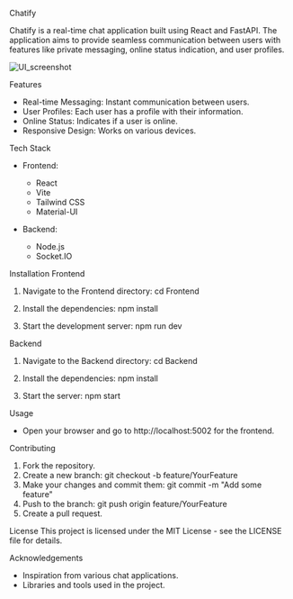 Chatify

Chatify is a real-time chat application built using React and FastAPI. The application aims to provide seamless communication between users with features like private messaging, online status indication, and user profiles.

![UI_screenshot](https://github.com/user-attachments/assets/760bd8e2-58f2-4058-b0fc-0bd3d8aae540)


Features

- Real-time Messaging: Instant communication between users.
- User Profiles: Each user has a profile with their information.
- Online Status: Indicates if a user is online.
- Responsive Design: Works on various devices.

Tech Stack
- Frontend: 
  - React
  - Vite
  - Tailwind CSS
  - Material-UI

- Backend: 
  - Node.js
  - Socket.IO

Installation
Frontend

1. Navigate to the Frontend directory:
   cd Frontend

2. Install the dependencies:
   npm install

3. Start the development server:
   npm run dev

Backend

1. Navigate to the Backend directory:
   cd Backend

2. Install the dependencies:
   npm install

3. Start the server:
   npm start

Usage

- Open your browser and go to http://localhost:5002 for the frontend.


Contributing

1. Fork the repository.
2. Create a new branch:
   git checkout -b feature/YourFeature
3. Make your changes and commit them:
   git commit -m "Add some feature"
4. Push to the branch:
   git push origin feature/YourFeature
5. Create a pull request.

License
This project is licensed under the MIT License - see the LICENSE file for details.

Acknowledgements

- Inspiration from various chat applications.
- Libraries and tools used in the project.
